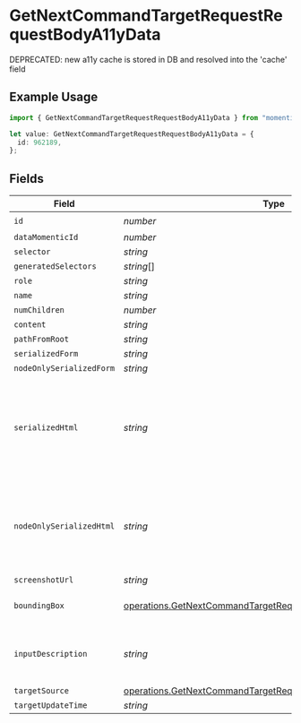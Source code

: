 # GetNextCommandTargetRequestRequestBodyA11yData

DEPRECATED: new a11y cache is stored in DB and resolved into the 'cache' field

## Example Usage

```typescript
import { GetNextCommandTargetRequestRequestBodyA11yData } from "momentic/models/operations";

let value: GetNextCommandTargetRequestRequestBodyA11yData = {
  id: 962189,
};
```

## Fields

| Field                                                                                                                                          | Type                                                                                                                                           | Required                                                                                                                                       | Description                                                                                                                                    |
| ---------------------------------------------------------------------------------------------------------------------------------------------- | ---------------------------------------------------------------------------------------------------------------------------------------------- | ---------------------------------------------------------------------------------------------------------------------------------------------- | ---------------------------------------------------------------------------------------------------------------------------------------------- |
| `id`                                                                                                                                           | *number*                                                                                                                                       | :heavy_check_mark:                                                                                                                             | N/A                                                                                                                                            |
| `dataMomenticId`                                                                                                                               | *number*                                                                                                                                       | :heavy_minus_sign:                                                                                                                             | N/A                                                                                                                                            |
| `selector`                                                                                                                                     | *string*                                                                                                                                       | :heavy_minus_sign:                                                                                                                             | N/A                                                                                                                                            |
| `generatedSelectors`                                                                                                                           | *string*[]                                                                                                                                     | :heavy_minus_sign:                                                                                                                             | N/A                                                                                                                                            |
| `role`                                                                                                                                         | *string*                                                                                                                                       | :heavy_minus_sign:                                                                                                                             | N/A                                                                                                                                            |
| `name`                                                                                                                                         | *string*                                                                                                                                       | :heavy_minus_sign:                                                                                                                             | N/A                                                                                                                                            |
| `numChildren`                                                                                                                                  | *number*                                                                                                                                       | :heavy_minus_sign:                                                                                                                             | N/A                                                                                                                                            |
| `content`                                                                                                                                      | *string*                                                                                                                                       | :heavy_minus_sign:                                                                                                                             | N/A                                                                                                                                            |
| `pathFromRoot`                                                                                                                                 | *string*                                                                                                                                       | :heavy_minus_sign:                                                                                                                             | N/A                                                                                                                                            |
| `serializedForm`                                                                                                                               | *string*                                                                                                                                       | :heavy_minus_sign:                                                                                                                             | N/A                                                                                                                                            |
| `nodeOnlySerializedForm`                                                                                                                       | *string*                                                                                                                                       | :heavy_minus_sign:                                                                                                                             | N/A                                                                                                                                            |
| `serializedHtml`                                                                                                                               | *string*                                                                                                                                       | :heavy_minus_sign:                                                                                                                             | pruned html including 1 neighbor and 1 layer of children. value for text inputs pruned.                                                        |
| `nodeOnlySerializedHtml`                                                                                                                       | *string*                                                                                                                                       | :heavy_minus_sign:                                                                                                                             | outerHtml of the element without any children. value for text inputs pruned.                                                                   |
| `screenshotUrl`                                                                                                                                | *string*                                                                                                                                       | :heavy_minus_sign:                                                                                                                             | N/A                                                                                                                                            |
| `boundingBox`                                                                                                                                  | [operations.GetNextCommandTargetRequestRequestBodyBoundingBox](../../models/operations/getnextcommandtargetrequestrequestbodyboundingbox.md)   | :heavy_minus_sign:                                                                                                                             | css pixel bounding box                                                                                                                         |
| `inputDescription`                                                                                                                             | *string*                                                                                                                                       | :heavy_minus_sign:                                                                                                                             | the description that generated this cache                                                                                                      |
| `targetSource`                                                                                                                                 | [operations.GetNextCommandTargetRequestRequestBodyTargetSource](../../models/operations/getnextcommandtargetrequestrequestbodytargetsource.md) | :heavy_minus_sign:                                                                                                                             | N/A                                                                                                                                            |
| `targetUpdateTime`                                                                                                                             | *string*                                                                                                                                       | :heavy_minus_sign:                                                                                                                             | N/A                                                                                                                                            |